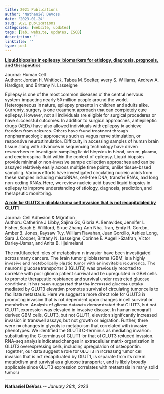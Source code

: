 ```yaml
---
title: 2021 Publications
author: 'Nathaniel DeVoss'
date: '2023-01-26'
slug: 2021 publications
categories: [website, updates]
tags: [lab, website, updates, ISCB]
description: ''
linktitle: ''
type: post
---
```


__<a href="https://www.ncbi.nlm.nih.gov/pmc/articles/PMC8732818/" target="_blank">Liquid biopsies in epilepsy: biomarkers for etiology, diagnosis, prognosis, and therapeutics</a>__

Journal: Human Cell<br>
Authors: Jordan H. Whitlock, Tabea M. Soelter, Avery S. Williams, Andrew A. Hardigan, and Brittany N. Lasseigne

Epilepsy is one of the most common diseases of the central nervous system, impacting nearly 50 million people around the world. Heterogeneous in nature, epilepsy presents in children and adults alike. Currently, surgery is one treatment approach that can completely cure epilepsy. However, not all individuals are eligible for surgical procedures or have successful outcomes. In addition to surgical approaches, antiepileptic drugs (AEDs) have also allowed individuals with epilepsy to achieve freedom from seizures. Others have found treatment through nonpharmacologic approaches such as vagus nerve stimulation, or responsive neurostimulation. Difficulty in accessing samples of human brain tissue along with advances in sequencing technology have driven researchers to investigate sampling liquid biopsies in blood, serum, plasma, and cerebrospinal fluid within the context of epilepsy. Liquid biopsies provide minimal or non-invasive sample collection approaches and can be assayed relatively easily across multiple time points, unlike tissue-based sampling. Various efforts have investigated circulating nucleic acids from these samples including microRNAs, cell-free DNA, transfer RNAs, and long non-coding RNAs. Here, we review nucleic acid-based liquid biopsies in epilepsy to improve understanding of etiology, diagnosis, prediction, and therapeutic monitoring.


__<a href="https://www.ncbi.nlm.nih.gov/pmc/articles/PMC8043167/" target="_blank">A role for GLUT3 in glioblastoma cell invasion that is not recapitulated by GLUT1</a>__

Journal: Cell Adhesion & Migration<br>
Authors: Catherine J Libby, Sajina Gc, Gloria A. Benavides, Jennifer L. Fisher, Sarah E. Williford, Sixue Zhang, Anh Nhat Tran, Emily R. Gordon, Amber B. Jones, Kaysaw Tuy, William Flavahan, Juan Gordillo, Ashlee Long, Sara J. Cooper, Brittany N. Lasseigne, Corinne E. Augelli-Szafran, Victor Darley-Usmar, and Anita B. Hjelmeland

The multifaceted roles of metabolism in invasion have been investigated across many cancers. The brain tumor glioblastoma (GBM) is a highly invasive and metabolically plastic tumor with an inevitable recurrence. The neuronal glucose transporter 3 (GLUT3) was previously reported to correlate with poor glioma patient survival and be upregulated in GBM cells to promote therapeutic resistance and survival under restricted glucose conditions. It has been suggested that the increased glucose uptake mediated by GLUT3 elevation promotes survival of circulating tumor cells to facilitate metastasis. Here we suggest a more direct role for GLUT3 in promoting invasion that is not dependent upon changes in cell survival or metabolism. Analysis of glioma datasets demonstrated that GLUT3, but not GLUT1, expression was elevated in invasive disease. In human xenograft derived GBM cells, GLUT3, but not GLUT1, elevation significantly increased invasion in transwell assays, but not growth or migration. Further, there were no changes in glycolytic metabolism that correlated with invasive phenotypes. We identified the GLUT3 C-terminus as mediating invasion: substituting the C-terminus of GLUT1 for that of GLUT3 reduced invasion. RNA-seq analysis indicated changes in extracellular matrix organization in GLUT3 overexpressing cells, including upregulation of osteopontin. Together, our data suggest a role for GLUT3 in increasing tumor cell invasion that is not recapitulated by GLUT1, is separate from its role in metabolism and survival as a glucose transporter, and is likely broadly applicable since GLUT3 expression correlates with metastasis in many solid tumors.


---
**Nathaniel DeVoss** -- _January 26th, 2023_<br>